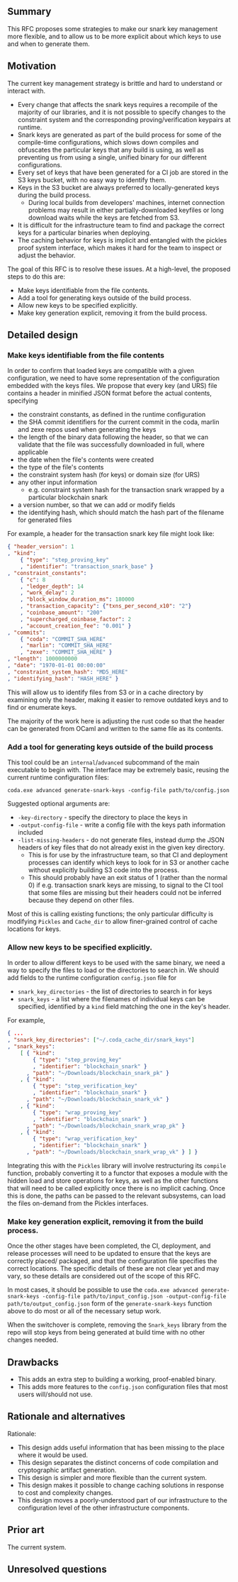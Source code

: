 ## Summary
[summary]: #summary

This RFC proposes some strategies to make our snark key management more
flexible, and to allow us to be more explicit about which keys to use and when
to generate them.

## Motivation
[motivation]: #motivation

The current key management strategy is brittle and hard to understand or
interact with.
* Every change that affects the snark keys requires a recompile of the majority
  of our libraries, and it is not possible to specify changes to the constraint
  system and the corresponding proving/verification keypairs at
  runtime.
* Snark keys are generated as part of the build process for some of the
  compile-time configurations, which slows down compiles and obfuscates the
  particular keys that any build is using, as well as preventing us from using
  a single, unified binary for our different configurations.
* Every set of keys that have been generated for a CI job are stored in the S3
  keys bucket, with no easy way to identify them.
* Keys in the S3 bucket are always preferred to locally-generated keys during
  the build process.
  - During local builds from developers' machines, internet connection problems
    may result in either partially-downloaded keyfiles or long download waits
    while the keys are fetched from S3.
* It is difficult for the infrastructure team to find and package the correct
  keys for a particular binaries when deploying.
* The caching behavior for keys is implicit and entangled with the pickles
  proof system interface, which makes it hard for the team to inspect or adjust
  the behavior.

The goal of this RFC is to resolve these issues. At a high-level, the proposed
steps to do this are:
* Make keys identifiable from the file contents.
* Add a tool for generating keys outside of the build process.
* Allow new keys to be specified explicitly.
* Make key generation explicit, removing it from the build process.

## Detailed design
[detailed-design]: #detailed-design

### Make keys identifiable from the file contents

In order to confirm that loaded keys are compatible with a given configuration,
we need to have some representation of the configuration embedded with the keys
files. We propose that every key (and URS) file contains a header in minified
JSON format before the actual contents, specifying
* the constraint constants, as defined in the runtime configuration
* the SHA commit identifiers for the current commit in the coda, marlin and
  zexe repos used when generating the keys
* the length of the binary data following the header, so that we can validate
  that the file was successfully downloaded in full, where applicable
* the date when the file's contents were created
* the type of the file's contents
* the constraint system hash (for keys) or domain size (for URS)
* any other input information
  - e.g. constraint system hash for the transaction snark wrapped by a
    particular blockchain snark
* a version number, so that we can add or modify fields
* the identifying hash, which should match the hash part of the filename for
  generated files

For example, a header for the transaction snark key file might look like:
```json
{ "header_version": 1
, "kind":
    { "type": "step_proving_key"
    , "identifier": "transaction_snark_base" }
, "constraint_constants":
    { "c": 8
    , "ledger_depth": 14
    , "work_delay": 2
    , "block_window_duration_ms": 180000
    , "transaction_capacity": {"txns_per_second_x10": "2"}
    , "coinbase_amount": "200"
    , "supercharged_coinbase_factor": 2
    , "account_creation_fee": "0.001" }
, "commits":
    { "coda": "COMMIT_SHA_HERE"
    , "marlin": "COMMIT_SHA_HERE"
    , "zexe": "COMMIT_SHA_HERE" }
, "length": 1000000000
, "date": "1970-01-01 00:00:00"
, "constraint_system_hash": "MD5_HERE"
, "identifying_hash": "HASH_HERE" }
```

This will allow us to identify files from S3 or in a cache directory by
examining only the header, making it easier to remove outdated keys and to
find or enumerate keys.

The majority of the work here is adjusting the rust code so that the header can
be generated from OCaml and written to the same file as its contents.

### Add a tool for generating keys outside of the build process

This tool could be an `internal`/`advanced` subcommand of the main executable
to begin with. The interface may be extremely basic, reusing the current
runtime configuration files:

```
coda.exe advanced generate-snark-keys -config-file path/to/config.json
```

Suggested optional arguments are:
* `-key-directory` - specify the directory to place the keys in
* `-output-config-file` - write a config file with the keys path information
  included
* `-list-missing-headers` - do not generate files, instead dump the JSON
  headers of key files that do not already exist in the given key directory.
  + This is for use by the infrastructure team, so that CI and deployment
    processes can identify which keys to look for in S3 or another cache
    without explicitly building S3 code into the process.
  + This should probably have an exit status of 1 (rather than the normal 0)
    if e.g. transaction snark keys are missing, to signal to the CI tool that
    some files are missing but their headers could not be inferred because they
    depend on other files.

Most of this is calling existing functions; the only particular difficulty is
modifying `Pickles` and `Cache_dir` to allow finer-grained control of cache
locations for keys.

### Allow new keys to be specified explicitly.

In order to allow different keys to be used with the same binary, we need a way
to specify the files to load or the directories to search in. We should add
fields to the runtime configuration `config.json` file for
* `snark_key_directories` - the list of directories to search in for keys
* `snark_keys` - a list where the filenames of individual keys can be
  specified, identified by a `kind` field matching the one in the key's header.

For example,
```json
{ ...
, "snark_key_directories": ["~/.coda_cache_dir/snark_keys"]
, "snark_keys":
    [ { "kind":
        { "type": "step_proving_key"
        , "identifier": "blockchain_snark" }
      , "path": "~/Downloads/blockchain_snark_pk" }
    , { "kind":
        { "type": "step_verification_key"
        , "identifier": "blockchain_snark" }
      , "path": "~/Downloads/blockchain_snark_vk" }
    , { "kind":
        { "type": "wrap_proving_key"
        , "identifier": "blockchain_snark" }
      , "path": "~/Downloads/blockchain_snark_wrap_pk" }
    , { "kind":
        { "type": "wrap_verification_key"
        , "identifier": "blockchain_snark" }
      , "path": "~/Downloads/blockchain_snark_wrap_vk" } ] }
```

Integrating this with the `Pickles` library will involve restructuring its
`compile` function, probably converting it to a functor that exposes a module
with the hidden load and store operations for keys, as well as the other
functions that will need to be called explicitly once there is no implicit
caching. Once this is done, the paths can be passed to the relevant subsystems,
can load the files on-demand from the Pickles interfaces.

### Make key generation explicit, removing it from the build process.

Once the other stages have been completed, the CI, deployment, and release
processes will need to be updated to ensure that the keys are correctly placed/
packaged, and that the configuration file specifies the correct locations. The
specific details of these are not clear yet and may vary, so these details are
considered out of the scope of this RFC.

In most cases, it should be possible to use the
`coda.exe advanced generate-snark-keys -config-file path/to/input_config.json -output-config-file path/to/output_config.json`
form of the `generate-snark-keys` function above to do most or all of the
necessary setup work.

When the switchover is complete, removing the `Snark_keys` library from the
repo will stop keys from being generated at build time with no other changes
needed.

## Drawbacks
[drawbacks]: #drawbacks

* This adds an extra step to building a working, proof-enabled binary.
* This adds more features to the `config.json` configuration files that most
  users will/should not use.

## Rationale and alternatives
[rationale-and-alternatives]: #rationale-and-alternatives

Rationale:
* This design adds useful information that has been missing to the place where
  it would be used.
* This design separates the distinct concerns of code compilation and
  cryptographic artifact generation.
* This design is simpler and more flexible than the current system.
* This design makes it possible to change caching solutions in response to cost
  and complexity changes.
* This design moves a poorly-understood part of our infrastructure to the
  configuration level of the other infrastructure components.

## Prior art
[prior-art]: #prior-art

The current system.

## Unresolved questions
[unresolved-questions]: #unresolved-questions
